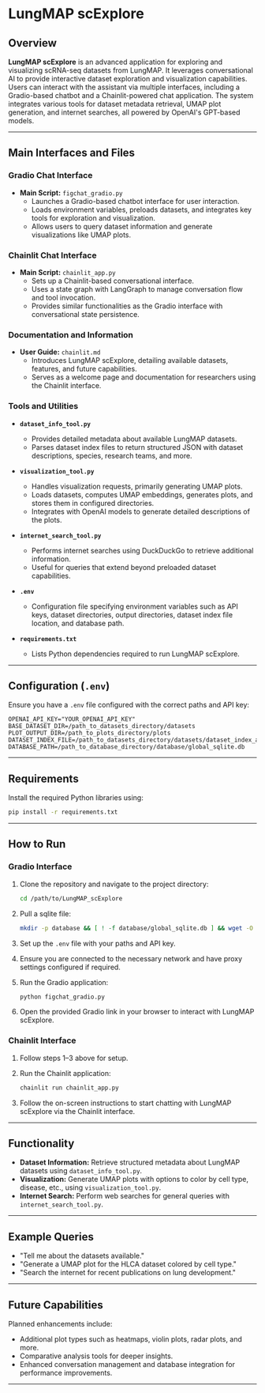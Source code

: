 # LungMAP scExplore

## Overview
**LungMAP scExplore** is an advanced application for exploring and visualizing scRNA-seq datasets from LungMAP. It leverages conversational AI to provide interactive dataset exploration and visualization capabilities. Users can interact with the assistant via multiple interfaces, including a Gradio-based chatbot and a Chainlit-powered chat application. The system integrates various tools for dataset metadata retrieval, UMAP plot generation, and internet searches, all powered by OpenAI's GPT-based models.

---

## Main Interfaces and Files

### Gradio Chat Interface
- **Main Script:** `figchat_gradio.py`
  - Launches a Gradio-based chatbot interface for user interaction.
  - Loads environment variables, preloads datasets, and integrates key tools for exploration and visualization.
  - Allows users to query dataset information and generate visualizations like UMAP plots.

### Chainlit Chat Interface
- **Main Script:** `chainlit_app.py`
  - Sets up a Chainlit-based conversational interface.
  - Uses a state graph with LangGraph to manage conversation flow and tool invocation.
  - Provides similar functionalities as the Gradio interface with conversational state persistence.

### Documentation and Information
- **User Guide:** `chainlit.md`
  - Introduces LungMAP scExplore, detailing available datasets, features, and future capabilities.
  - Serves as a welcome page and documentation for researchers using the Chainlit interface.

### Tools and Utilities
- **`dataset_info_tool.py`**
  - Provides detailed metadata about available LungMAP datasets.
  - Parses dataset index files to return structured JSON with dataset descriptions, species, research teams, and more.

- **`visualization_tool.py`**
  - Handles visualization requests, primarily generating UMAP plots.
  - Loads datasets, computes UMAP embeddings, generates plots, and stores them in configured directories.
  - Integrates with OpenAI models to generate detailed descriptions of the plots.

- **`internet_search_tool.py`**
  - Performs internet searches using DuckDuckGo to retrieve additional information.
  - Useful for queries that extend beyond preloaded dataset capabilities.

- **`.env`**
  - Configuration file specifying environment variables such as API keys, dataset directories, output directories, dataset index file location, and database path.

- **`requirements.txt`**
  - Lists Python dependencies required to run LungMAP scExplore.

---

## Configuration (`.env`)
Ensure you have a `.env` file configured with the correct paths and API key:

```dotenv
OPENAI_API_KEY="YOUR_OPENAI_API_KEY"
BASE_DATASET_DIR=/path_to_datasets_directory/datasets
PLOT_OUTPUT_DIR=/path_to_plots_directory/plots
DATASET_INDEX_FILE=/path_to_datasets_directory/datasets/dataset_index_advanced_paths.tsv
DATABASE_PATH=/path_to_database_directory/database/global_sqlite.db
```

---

## Requirements
Install the required Python libraries using:

```bash
pip install -r requirements.txt
```

---

## How to Run

### Gradio Interface
1. Clone the repository and navigate to the project directory:

    ```bash
    cd /path/to/LungMAP_scExplore
    ```
2. Pull a sqlite file:
    ```bash
    mkdir -p database && [ ! -f database/global_sqlite.db ] && wget -O database/global_sqlite.db https://github.com/langchain-ai/langchain-academy/raw/main/module-2/state_db/example.db
    ```
3. Set up the `.env` file with your paths and API key.
  
4. Ensure you are connected to the necessary network and have proxy settings configured if required.
   
5. Run the Gradio application:

    ```bash
    python figchat_gradio.py
    ```

7. Open the provided Gradio link in your browser to interact with LungMAP scExplore.

### Chainlit Interface
1. Follow steps 1–3 above for setup.

2. Run the Chainlit application:

    ```bash
    chainlit run chainlit_app.py
    ```

3. Follow the on-screen instructions to start chatting with LungMAP scExplore via the Chainlit interface.

---

## Functionality

- **Dataset Information:** Retrieve structured metadata about LungMAP datasets using `dataset_info_tool.py`.
- **Visualization:** Generate UMAP plots with options to color by cell type, disease, etc., using `visualization_tool.py`.
- **Internet Search:** Perform web searches for general queries with `internet_search_tool.py`.

---

## Example Queries

- "Tell me about the datasets available."
- "Generate a UMAP plot for the HLCA dataset colored by cell type."
- "Search the internet for recent publications on lung development."

---

## Future Capabilities

Planned enhancements include:

- Additional plot types such as heatmaps, violin plots, radar plots, and more.
- Comparative analysis tools for deeper insights.
- Enhanced conversation management and database integration for performance improvements.

---

